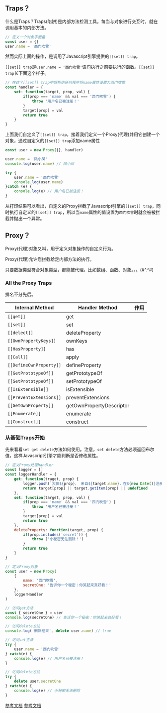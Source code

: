 
## Traps？
什么是Traps？Traps(陷阱)是内部方法检测工具。每当与对象进行交互时，就在调用基本的内部方法。

```js
// 定义一个对象字面量
const user = {}
user.name = '西门吹雪'
```
然而实际上面的操作，是调用了Javascript引擎提供的`[[set]] trap`。

`[[set]] trap`是`user.name = '西门吹雪'`语句执行之前要执行的函数。`[[set]] trap`长下面这个样子。
```js
// 在这个[[set]] trap中将拒绝任何程序将name属性设置为西门吹雪
const handler = {
    set: function(target, prop, val) {
        if(prop === 'name' && val === '西门吹雪') {
            throw '用户名已被注册！'
        }
        target[prop] = val
        return true
    }
}
```
上面我们自定义了`[[set]] trap`，接着我们定义一个Proxy(代理)并用它创建一个对象，通过自定义的`[[set]] trap`添加name属性
```js
const user = new Proxy({}, handler)

user.name = '陆小凤'
console.log(user.name) // 陆小凤

try {
    user.name = '西门吹雪'
    console.log(user.name)
}catch (e) {
    console.log(e) // 用户名已被注册！
}
```
从打印结果可以看出，自定义的Proxy拦截了Javascript引擎的`[[set]] trap`，同时执行自定义的`[[set]] trap`，所以当`name`属性的值设置为`西门吹雪`时就会被被拦截并抛出一个异常。

## Proxy？
Proxy(代理)对象又叫，用于定义对象操作的自定义行为。

Proxy(代理)允许您拦截给定内部方法的执行。

只要数据类型符合对象类型，都能被代理。比如数组、函数、对象。。。(#^.^#)

### All the Proxy Traps
排名不分先后。

| Internal Method | Handler Method | 作用 |
| --- | --- | --- |
| `[[get]]` | get | |
| `[[set]]` |  set | |
| `[[delect]]` |  deleteProperty ||
| `[[OwnPropertyKeys]]` |  ownKeys ||
| `[[HasProperty]]` |  has ||
| `[[Call]]` |  apply ||
| `[[DefineOwnProperty]]` |  defineProperty ||
| `[[GetPrototypeOf]]` |  getPrototypeOf ||
| `[[SetPrototypeOf]]` |  setPrototypeOf ||
| `[[IsExtensible]]` |  isExtensible ||
| `[[PreventExtensions]]` |  preventExtensions ||
| `[[GetOwnProperty]]` |  getOwnPropertyDescriptor ||
| `[[Enumerate]]` |  enumerate ||
| `[[Construct]]` |  construct ||

### 从基础Traps开始
先来看看`set get delete`方法如何使用。注意，`set delete`方法必须返回布尔值，这样Javascript引擎才能判断是否修改属性。
```js
// 定义Proxy处理handler
const logger = []
const loggerHandler = {
    get: function(traget, prop) {
        logger.push(`大侠${prop}， 来自${target.name}，在${new Date()}注册为该平台用户！`)
        return target[prop] || target.getItem(prop) || undefined
    },
    set: function(target, prop, val) {
        if(prop === 'name' && val === '西门吹雪') {
            throw '用户名已被注册！'
        }
        target[prop] = val
        return true
    },
    deleteProperty: function(target, prop) {
        if(prop.includes('secret')) {
            throw ('小秘密无法删除！')
        }
        return true
    }
}

// 定义Proxy对象
const user = new Proxy(
    {
        name: '西门吹雪',
        secretOne: '告诉你一个秘密：你笑起来真好看！'
    },
    loggerHandler
)

// 访问get方法
const { secretOne } = user
console.log(secretOne) // 告诉你一个秘密：你笑起来真好看！

// 访问delete方法
console.log('删除结果', delete user.name) // true

// 访问set方法
try {
    user.name = '西门吹雪'
} catch(e) {
    console.log(e) // 用户名已被注册！
}

// 访问delete方法
try {
    delete user.secretOne
} catch(e) {
    console.log(e) // 小秘密无法删除
}
```


[参考文档](https://alligator.io/js/proxy-traps/)
[参考文档](https://hackernoon.com/introducing-javascript-es6-proxies-1327419ab413)